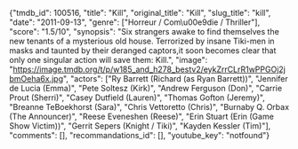 {"tmdb_id": 100516, "title": "Kill", "original_title": "Kill", "slug_title": "kill", "date": "2011-09-13", "genre": ["Horreur / Com\u00e9die / Thriller"], "score": "1.5/10", "synopsis": "Six strangers awake to find themselves the new tenants of a mysterious old house. Terrorized by insane Tiki-men in masks and taunted by their deranged captors,it soon becomes clear that only one singular action will save them: Kill.", "image": "https://image.tmdb.org/t/p/w185_and_h278_bestv2/eykZrrCLrR1wPPGOj2jbmOeha6x.jpg", "actors": ["Ry Barrett (Richard (as Ryan Barrett))", "Jennifer de Lucia (Emma)", "Pete Soltesz (Kirk)", "Andrew Ferguson (Don)", "Carrie Prout (Sherri)", "Casey Dutfield (Lauren)", "Thomas Gofton (Jeremy)", "Breanne TeBoekhorst (Sara)", "Chris Vettoretto (Chris)", "Burnaby Q. Orbax (The Announcer)", "Reese Eveneshen  (Reese)", "Erin Stuart (Erin (Game Show Victim))", "Gerrit Sepers (Knight / Tiki)", "Kayden Kessler (Tim)"], "comments": [], "recommandations_id": [], "youtube_key": "notfound"}